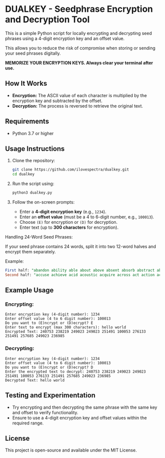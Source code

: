 # DUALKEY - Seedphrase Encryption and Decryption Tool

This is a simple Python script for locally encrypting and decrypting seed phrases using a 4-digit encryption key and an offset value.

This allows you to reduce the risk of compromise when storing or sending your seed phrases digitally.

**MEMORIZE YOUR ENCRYPTION KEYS. Always clear your terminal after use.**


## How It Works

- **Encryption:** The ASCII value of each character is multiplied by the encryption key and subtracted by the offset.
- **Decryption:** The process is reversed to retrieve the original text.

## Requirements

- Python 3.7 or higher

## Usage Instructions

1. Clone the repository:
   ```bash
   git clone https://github.com/ilovespectra/dualkey.git
   cd dualkey
   ```

2. Run the script using:
   ```bash
   python3 dualkey.py
   ```

1. Follow the on-screen prompts:
   - Enter a **4-digit encryption key** (e.g., `1234`).
   - Enter an **offset value** (must be a 4 to 6-digit number, e.g., `100013`).
   - Choose `(E)` for encryption or `(D)` for decryption.
   - Enter text (up to **300 characters** for encryption).

Handling 24-Word Seed Phrases:

If your seed phrase contains 24 words, split it into two 12-word halves and encrypt them separately.

Example:
```sql
First half: "abandon ability able about above absent absorb abstract absurd abuse access accident"
Second half: "accuse achieve acid acoustic acquire across act action actor actress actual adapt"
```

## Example Usage

### Encrypting:
```
Enter encryption key (4-digit number): 1234
Enter offset value (4 to 6 digit number): 100013
Do you want to (E)ncrypt or (D)ecrypt? E
Enter text to encrypt (max 300 characters): hello world
Encrypted Text: 240753 238219 249023 249023 251491 100053 276133 251491 257685 249023 236985
```

### Decrypting:
```
Enter encryption key (4-digit number): 1234
Enter offset value (4 to 6 digit number): 100013
Do you want to (E)ncrypt or (D)ecrypt? D
Enter the encrypted text to decrypt: 240753 238219 249023 249023 251491 100053 276133 251491 257685 249023 236985
Decrypted Text: hello world
```

## Testing and Experimentation

- Try encrypting and then decrypting the same phrase with the same key and offset to verify functionality.
- Ensure to use a 4-digit encryption key and offset values within the required range.

## License

This project is open-source and available under the MIT License.

